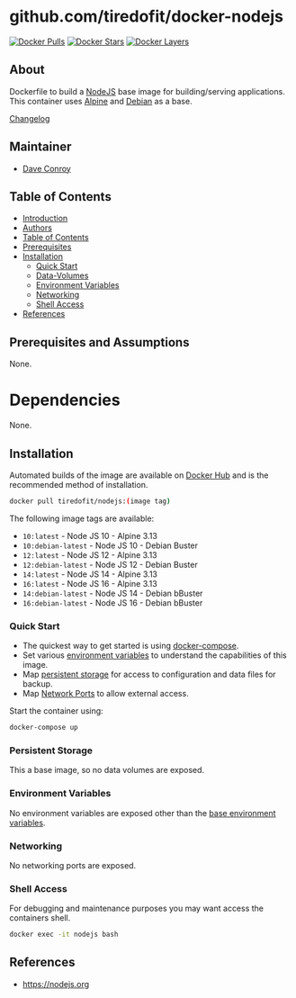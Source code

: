 # github.com/tiredofit/docker-nodejs

[![Docker Pulls](https://img.shields.io/docker/pulls/tiredofit/nodejs.svg)](https://hub.docker.com/r/tiredofit/nodejs)
[![Docker Stars](https://img.shields.io/docker/stars/tiredofit/nodejs.svg)](https://hub.docker.com/r/tiredofit/nodejs)
[![Docker Layers](https://images.microbadger.com/badges/image/tiredofit/nodejs.svg)](https://microbadger.com/images/tiredofit/nodejs)

## About

Dockerfile to build a [NodeJS](https://nodejs.org) base image for building/serving applications.
This container uses [Alpine](https://hub.docker.com/r/tiredofit/alpine) and [Debian](https://hub.docker.com/r/tiredofit/debian) as a base.

[Changelog](CHANGELOG.md)

## Maintainer

- [Dave Conroy](https://github.com/tiredofit)

## Table of Contents

- [Introduction](#introduction)
- [Authors](#authors)
- [Table of Contents](#table-of-contents)
- [Prerequisites](#prerequisites)
- [Installation](#installation)
	- [Quick Start](#quick-start)
	- [Data-Volumes](#data-volumes)
	- [Environment Variables](#environment-variables)
	- [Networking](#networking)
	- [Shell Access](#shell-access)
- [References](#references)


## Prerequisites and Assumptions

None.

# Dependencies

None.

## Installation

Automated builds of the image are available on [Docker Hub](https://hub.docker.com/r/tiredofit/nodejs) and is the recommended method of installation.


```bash
docker pull tiredofit/nodejs:(image tag)
```


The following image tags are available:

* `10:latest` - Node JS 10 - Alpine 3.13
* `10:debian-latest` - Node JS 10 - Debian Buster
* `12:latest` - Node JS 12 - Alpine 3.13
* `12:debian-latest` - Node JS 12 - Debian Buster
* `14:latest` - Node JS 14 - Alpine 3.13
* `16:latest` - Node JS 16 - Alpine 3.13
* `14:debian-latest` - Node JS 14 - Debian bBuster
* `16:debian-latest` - Node JS 16 - Debian bBuster


### Quick Start

* The quickest way to get started is using [docker-compose](https://docs.docker.com/compose/).
* Set various [environment variables](#environment-variables) to understand the capabilities of this image.
* Map [persistent storage](#data-volumes) for access to configuration and data files for backup.
* Map [Network Ports](#networking) to allow external access.

Start the container using:

```bash
docker-compose up
```

### Persistent Storage

This a base image, so no data volumes are exposed.


### Environment Variables

No environment variables are exposed other than the [base environment variables](https://hub.docker.com/r/alpine).

### Networking

No networking ports are exposed.

### Shell Access

For debugging and maintenance purposes you may want access the containers shell.

```bash
docker exec -it nodejs bash
```

## References

* https://nodejs.org